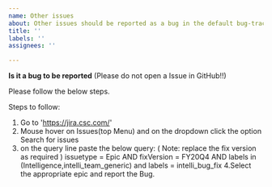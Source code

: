 ```yaml
---
name: Other issues
about: Other issues should be reported as a bug in the default bug-tracking epic
title: ''
labels: ''
assignees: ''

---
```


**Is it a bug to be reported**
(Please do not open a Issue in GitHub!!)

Please follow the below steps.

Steps to follow:
1. Go to 'https://jira.csc.com/'
2. Mouse hover on Issues(top Menu) and on the dropdown click the option Search for issues
3. on the query line paste the below query: ( Note: replace the fix version as required ) 
issuetype = Epic AND fixVersion = FY20Q4 AND labels in (Intelligence,intelli_team_generic) and labels = intelli_bug_fix
4.Select the appropriate epic and report the Bug.
